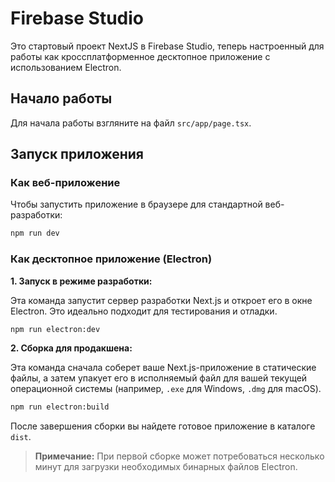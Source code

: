 # Firebase Studio

Это стартовый проект NextJS в Firebase Studio, теперь настроенный для работы как кроссплатформенное десктопное приложение с использованием Electron.

## Начало работы

Для начала работы взгляните на файл `src/app/page.tsx`.

## Запуск приложения

### Как веб-приложение

Чтобы запустить приложение в браузере для стандартной веб-разработки:

```bash
npm run dev
```

### Как десктопное приложение (Electron)

**1. Запуск в режиме разработки:**

Эта команда запустит сервер разработки Next.js и откроет его в окне Electron. Это идеально подходит для тестирования и отладки.

```bash
npm run electron:dev
```

**2. Сборка для продакшена:**

Эта команда сначала соберет ваше Next.js-приложение в статические файлы, а затем упакует его в исполняемый файл для вашей текущей операционной системы (например, `.exe` для Windows, `.dmg` для macOS).

```bash
npm run electron:build
```

После завершения сборки вы найдете готовое приложение в каталоге `dist`.

> **Примечание:** При первой сборке может потребоваться несколько минут для загрузки необходимых бинарных файлов Electron.
